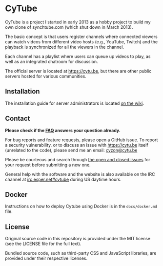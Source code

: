 CyTube
======

CyTube is a project I started in early 2013 as a hobby project to build my own
clone of synchtube.com (which shut down in March 2013).

The basic concept is that users register channels where connected viewers can
watch videos from different video hosts (e.g., YouTube, Twitch) and the playback
is synchronized for all the viewers in the channel.

Each channel has a playlist where users can queue up videos to play, as well as
an integrated chatroom for discussion.

The official server is located at https://cytu.be, but there are other public
servers hosted for various communities.

## Installation

The installation guide for server administrators is located [on the
wiki](https://github.com/calzoneman/sync/wiki/CyTube-3.0-Installation-Guide).

## Contact

**Please check if the
[FAQ](https://github.com/calzoneman/sync/wiki/Frequently-Asked-Questions)
answers your question already.**

For bug reports and feature requests, please open a GitHub issue.  To report a
security vulnerability, or to discuss an issue with https://cytu.be itself
(unrelated to the code), please send me an email: cyzon@cytu.be

Please be courteous and search through [the open and closed
issues](https://github.com/calzoneman/sync/issues?utf8=%E2%9C%93&q=is%3Aissue)
for your request before submitting a new one.

General help with the software and the website is also available on the IRC
channel at [irc.esper.net#cytube](http://webchat.esper.net/?channels=cytube)
during US daytime hours.

Docker
------

Instructions on how to deploy Cytube using Docker is in the `docs/docker.md` file.

## License

Original source code in this repository is provided under the MIT license
(see the LICENSE file for the full text).

Bundled source code, such as third-party CSS and JavaScript libraries, are
provided under their respective licenses.
